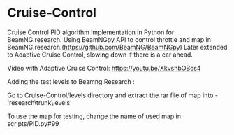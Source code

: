 # Cruise-Control

Cruise Control PID algorithm implementation in Python for BeamNG.research.
Using BeamNGpy API to control throttle and map in BeamNG.research.(https://github.com/BeamNG/BeamNGpy)
Later extended to Adaptive Cruise Control, slowing down if there is a car ahead.

Video with Adaptive Cruise Control:
https://youtu.be/XkvshbOBcs4

Adding the test levels to Beamng.Research :

Go to Cruise-Control/levels directory and extract the rar file of map into - 'research\trunk\levels'

To use the map for testing, change the name of used map in scripts/PID.py#99
